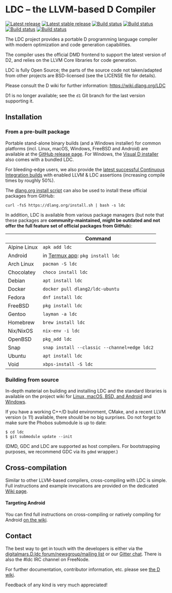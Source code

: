 LDC – the LLVM-based D Compiler
===============================

[![Latest release](https://img.shields.io/github/v/release/ldc-developers/ldc?include_prereleases&label=latest)][8]
[![Latest stable release](https://img.shields.io/github/v/release/ldc-developers/ldc?label=stable)][0]
[![Build status](https://img.shields.io/circleci/project/github/ldc-developers/ldc/master?logo=CircleCI&label=CircleCI)][3]
[![Build status](https://img.shields.io/cirrus/github/ldc-developers/ldc/master?label=Cirrus%20CI&logo=Cirrus%20CI)][4]
[![Build status](https://img.shields.io/github/actions/workflow/status/ldc-developers/ldc/main.yml?branch=master&label=GitHub%20Actions%20%28main%29&logo=github)][7]
[![Build status](https://img.shields.io/github/actions/workflow/status/ldc-developers/ldc/supported_llvm_versions.yml?branch=master&label=GitHub%20Actions%20%28LLVM%29&logo=github)][7]

The LDC project provides a portable D programming language compiler
with modern optimization and code generation capabilities.

The compiler uses the official DMD frontend to support the latest
version of D2, and relies on the LLVM Core libraries for code
generation.

LDC is fully Open Source; the parts of the source code not taken/adapted from
other projects are BSD-licensed (see the LICENSE file for details).

Please consult the D wiki for further information:
https://wiki.dlang.org/LDC

D1 is no longer available; see the `d1` Git branch for the last
version supporting it.


Installation
------------

### From a pre-built package

Portable stand-alone binary builds (and a Windows installer) for common
platforms (incl. Linux, macOS, Windows, FreeBSD and Android) are available
at the [GitHub release page](https://github.com/ldc-developers/ldc/releases).
For Windows, the [Visual D installer](https://rainers.github.io/visuald/visuald/StartPage.html)
also comes with a bundled LDC.

For bleeding-edge users, we also provide the [latest successful Continuous
Integration builds](https://github.com/ldc-developers/ldc/releases/tag/CI)
with enabled LLVM & LDC assertions (increasing compile times by roughly 50%).

The [dlang.org install script](https://dlang.org/install.html) can also be
used to install these official packages from GitHub:

    curl -fsS https://dlang.org/install.sh | bash -s ldc

In addition, LDC is available from various package managers (but note that
these packages are **community-maintained, might be outdated and not offer
the full feature set of official packages from GitHub**):

|              | Command                                      |
| ------------ | -------------------------------------------- |
| Alpine Linux | `apk add ldc`                              |
| Android      | in [Termux app](https://play.google.com/store/apps/details?id=com.termux&hl=en): `pkg install ldc` |
| Arch Linux   | `pacman -S ldc`                              |
| Chocolatey   | `choco install ldc`                          |
| Debian       | `apt install ldc`                            |
| Docker       | `docker pull dlang2/ldc-ubuntu`              |
| Fedora       | `dnf install ldc`                            |
| FreeBSD      | `pkg install ldc`                            |
| Gentoo       | `layman -a ldc`                              |
| Homebrew     | `brew install ldc`                           |
| Nix/NixOS    | `nix-env -i ldc`                             |
| OpenBSD      | `pkg_add ldc`                                |
| Snap         | `snap install --classic --channel=edge ldc2` |
| Ubuntu       | `apt install ldc`                            |
| Void         | `xbps-install -S ldc`                        |

### Building from source

In-depth material on building and installing LDC and the standard
libraries is available on the project wiki for
[Linux, macOS, BSD, and Android](http://wiki.dlang.org/Building_LDC_from_source) and
[Windows](http://wiki.dlang.org/Building_and_hacking_LDC_on_Windows_using_MSVC).

If you have a working C++/D build environment, CMake, and a recent LLVM
version (≥ 11) available, there should be no big surprises. Do not
forget to make sure the Phobos submodule is up to date:

    $ cd ldc
    $ git submodule update --init

(DMD, GDC and LDC are supported as host compilers. For bootstrapping
purposes, we recommend GDC via its `gdmd` wrapper.)

Cross-compilation
-----------------

Similar to other LLVM-based compilers, cross-compiling with LDC is simple.
Full instructions and example invocations are provided on the dedicated
[Wiki page](https://wiki.dlang.org/Cross-compiling_with_LDC).

#### Targeting Android

You can find full instructions on cross-compiling or natively compiling
for Android [on the wiki](https://wiki.dlang.org/Build_D_for_Android).

Contact
-------

The best way to get in touch with the developers is either via the
[digitalmars.D.ldc forum/newsgroup/mailing list](https://forum.dlang.org)
or our [Gitter chat](http://gitter.im/ldc-developers/main).
There is also the #ldc IRC channel on FreeNode.

For further documentation, contributor information, etc. please see
[the D wiki](https://wiki.dlang.org/LDC).

Feedback of any kind is very much appreciated!


[0]: https://github.com/ldc-developers/ldc/releases/latest
[3]: https://circleci.com/gh/ldc-developers/ldc/tree/master
[4]: https://cirrus-ci.com/github/ldc-developers/ldc/master
[7]: https://github.com/ldc-developers/ldc/actions?query=branch%3Amaster
[8]: https://github.com/ldc-developers/ldc/releases
